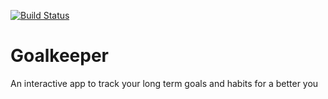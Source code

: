 <a href="https://github.com/azrael3199/goalkeeper/actions"><img src="https://github.com/azrael3199/goalkeeper/workflows/test-my-app/badge.svg" alt="Build Status"></a>

# Goalkeeper
An interactive app to track your long term goals and habits for a better you
